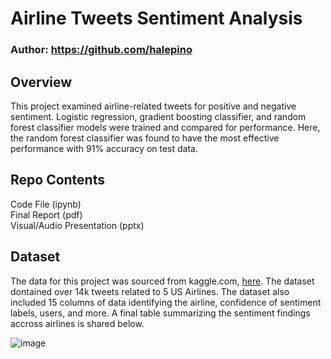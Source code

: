 # Airline Tweets Sentiment Analysis

### Author: https://github.com/halepino

## Overview
This project examined airline-related tweets for positive and negative sentiment. Logistic regression, gradient boosting classifier, and random forest classifier models were trained and compared for performance. Here, the random forest classifier was found to have the most effective performance with 91% accuracy on test data. 
## Repo Contents
Code File (ipynb)                          
Final Report (pdf)  
Visual/Audio Presentation (pptx)  

## Dataset
The data for this project was sourced from kaggle.com, [here](https://www.kaggle.com/datasets/crowdflower/twitter-airline-sentiment). The dataset dontained over 14k tweets related to 5 US Airlines. The dataset also included 15 columns of data identifying the airline, confidence of sentiment labels, users, and more. A final table summarizing the sentiment findings accross airlines is shared below.  
  
![image](https://github.com/halepino/AirlineTweets_SentimentAnalysis/assets/80646791/80954be6-a015-4ade-af8e-f4616e8499a4)

